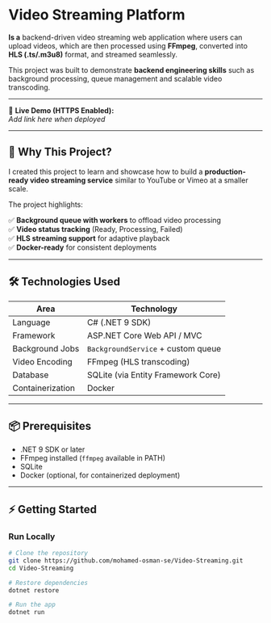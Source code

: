# Video Streaming Platform  

**Is a** backend-driven video streaming web application where users can upload videos, which are then processed using **FFmpeg**, converted into **HLS (.ts/.m3u8)** format, and streamed seamlessly.  

This project was built to demonstrate **backend engineering skills** such as background processing, queue management and scalable video transcoding.  

---

🔗 **Live Demo (HTTPS Enabled):**  
*Add link here when deployed*  

---

## 🧠 Why This Project?  

I created this project to learn and showcase how to build a **production-ready video streaming service** similar to YouTube or Vimeo at a smaller scale.  

The project highlights:  

✅ **Background queue with workers** to offload video processing  
✅ **Video status tracking** (Ready, Processing, Failed)  
✅ **HLS streaming support** for adaptive playback  
✅ **Docker-ready** for consistent deployments  

---

## 🛠️ Technologies Used  

| Area            | Technology                           |  
|-----------------|--------------------------------------|  
| Language        | C# (.NET 9 SDK)                      |  
| Framework       | ASP.NET Core Web API / MVC           |  
| Background Jobs | `BackgroundService` + custom queue   |  
| Video Encoding  | FFmpeg (HLS transcoding)             |  
| Database        | SQLite (via Entity Framework Core)   |     
| Containerization| Docker                               |  

---

## 📦 Prerequisites  

- .NET 9 SDK or later  
- FFmpeg installed (`ffmpeg` available in PATH)  
- SQLite  
- Docker (optional, for containerized deployment)  

---

## ⚡ Getting Started  

### Run Locally  

```bash
# Clone the repository
git clone https://github.com/mohamed-osman-se/Video-Streaming.git
cd Video-Streaming

# Restore dependencies
dotnet restore

# Run the app
dotnet run
